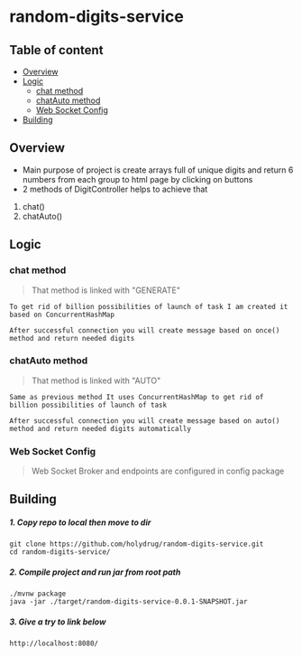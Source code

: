 # random-digits-service

## Table of content ##
- [Overview](#Overview)
- [Logic](#Logic)
  - [chat method](#chat-method)
  - [chatAuto method](#chatAuto-method)
  - [Web Socket Config](#Web-Socket-Config)
- [Building](#Building)

## Overview ##

- Main purpose of project is create arrays full of unique digits and return 6 numbers from each group to html page by clicking on buttons 
- 2 methods of DigitController helps to achieve that
1. chat()
2. chatAuto()

## Logic ##

### chat method ###

> That method is linked with "GENERATE"

    To get rid of billion possibilities of launch of task I am created it based on ConcurrentHashMap
    
    After successful connection you will create message based on once() method and return needed digits

### chatAuto method ###

> That method is linked with "AUTO"

    Same as previous method It uses ConcurrentHashMap to get rid of billion possibilities of launch of task 

    After successful connection you will create message based on auto() method and return needed digits automatically

### Web Socket Config ###

> Web Socket Broker and endpoints are configured in config package

## Building ##
##### 1. Copy repo to local then move to dir #####

    git clone https://github.com/holydrug/random-digits-service.git
    cd random-digits-service/

##### 2. Compile project and run jar from root path #####

    ./mvnw package
    java -jar ./target/random-digits-service-0.0.1-SNAPSHOT.jar

##### 3. Give a try to link below #####

    http://localhost:8080/